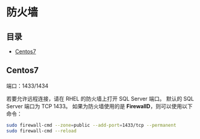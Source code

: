 # 防火墙

## 目录

-   [Centos7](#Centos7)

## Centos7

端口：1433/1434

若要允许远程连接，请在 RHEL 的防火墙上打开 SQL Server 端口。 默认的 SQL Server 端口为 TCP 1433。 如果为防火墙使用的是 **FirewallD**，则可以使用以下命令：

```bash
sudo firewall-cmd --zone=public --add-port=1433/tcp --permanent
sudo firewall-cmd --reload
```
